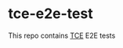 # tce-e2e-test

This repo contains [TCE](https://github.com/vmware-tanzu/community-edition) E2E tests
